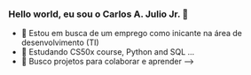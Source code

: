 ### Hello world, eu sou o Carlos A. Julio Jr. 👋

- 🔭 Estou em busca de um emprego como inicante na área de desenvolvimento (TI)
- 🌱 Estudando CS50x course, Python and SQL ...
- 🤔 Busco projetos para colaborar e aprender
-->
